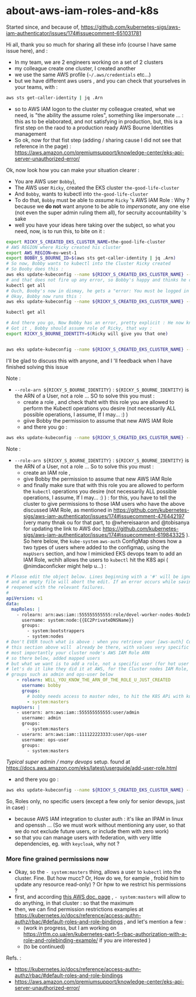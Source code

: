 # about-aws-iam-roles-and-k8s

Started since, and because of, https://github.com/kubernetes-sigs/aws-iam-authenticator/issues/174#issuecomment-651031781

Hi all, thank you so much for sharing all these info (course I have same issue here), and : 
* In my team, we are 2 engineers working on a set of 2 clusters
* my colleague create one cluster, I created another
* we use the same AWS profile (`~/.aws/credentials` etc...)
* but we have different aws users , and you can check that yourselves in your teams, with : 

```bash
aws sts get-caller-identity | jq .Arn
```

* so to AWS IAM logon to the cluster my colleague created, what we need, is "the ability the assume roles", something like impersonate ... : this as to be elaborated, and not satisfying in production, but, this is a first step on the raod to a production ready AWS Bourne Identities  management  
* So ok, now for that fist  step (adding / sharing cause I did not see that reference in the page) : https://aws.amazon.com/premiumsupport/knowledge-center/eks-api-server-unauthorized-error/


Ok, now look how you can make your situation clearer : 
* You are AWS user `Bobby`),
* The AWS user `Ricky`, created the EKS cluster `the-good-life-cluster` 
* And `Bobby`, wants to kubectl into `the-good-life-cluster` 
* To do that, `Bobby` must be able to _assume_  `Ricky` 's AWS IAM Role : Why ? because we **do not** want anyone to be able to _impersonate_, any one else (not even the super admin ruling them all), for secruity accountability 's sake
* well you have your ideas here taking over the subject, so what you need, now, is to run this, to bite on it :

```bash 
export RICKY_S_CREATED_EKS_CLUSTER_NAME=the-good-life-cluster
# AWS REGION where Ricky created his cluster 
export AWS_REGION=eu-west-1
export BOBBY_S_BOURNE_ID=$(aws sts get-caller-identity | jq .Arn)
# So now, Bobby wants to kubectl into the Cluster Ricky created
# So Booby does this : 
aws eks update-kubeconfig --name ${RICKY_S_CREATED_EKS_CLUSTER_NAME} --region ${AWS_REGION}
# and that does not fire up any error, so Bobby's happy and thinks he can
kubectl get all
# Ouch, Booby's now in dismay, he gets a "error: You must be logged in to the server (Unauthorized)" ! 
# Okay, Bobby now runs this : 
aws eks update-kubeconfig --name ${RICKY_S_CREATED_EKS_CLUSTER_NAME} --region ${AWS_REGION} --role-arn ${BOBBY_S_BOURNE_ID}

kubectl get all

# And there you go, Now Bobby has an error, pretty explicit : He now knows how to test, whetjher or not, he can assume role of Ricky .. And there he smiles cause what he did, is trying to assume his own role ! 
# Got it , Bobby should assume role of Ricky, that way : 
export RICKY_S_BOURNE_IDENTITY=$(Ricky will give you that one)


aws eks update-kubeconfig --name ${RICKY_S_CREATED_EKS_CLUSTER_NAME} --region ${AWS_REGION} --role-arn ${RICKY_S_BOURNE_IDENTITY}

``` 

I'll be glad to discuss this with anyone, and I 'll feedback when I have finished solving this issue

Note : 

* `--role-arn ${RICKY_S_BOURNE_IDENTITY}` : `${RICKY_S_BOURNE_IDENTITY}` is the ARN of a User, not a role ... SO to solve this you must  : 
  * create a role , and check thaht with this role you are allowed to perform the Kubectl operations you desire (not necessarily ALL possible operations, I assume, If I may... :) )
  * giive Bobby the permission to assume that new AWS IAM Role 
  *  and there you go : 

```bash 
aws eks update-kubeconfig --name ${RICKY_S_CREATED_EKS_CLUSTER_NAME} --region ${AWS_REGION} --role-arn ${ARN_OF_THAT_NEW_ROLE_YOU_CREATED}
```
Note : 

* `--role-arn ${RICKY_S_BOURNE_IDENTITY}` : `${RICKY_S_BOURNE_IDENTITY}` is the ARN of a User, not a role ... So to solve this you must  : 
  * create an IAM role , 
  * give Bobby the permission to assume that new AWS IAM Role 
  * and finally make sure that with this role you are allowed to perform the `kubectl` operations you desire (not necessarily ALL possible operations, I assume, If I may... :) ) : for this, you have to tell the cluster to give permissions to those IAM users who have the above discussed IAM Role, as mentioned in https://github.com/kubernetes-sigs/aws-iam-authenticator/issues/174#issuecomment-476442197 (very many thnak ou for that part, to @whereisaaron and @tobisanya for updating the link to AWS doc  https://github.com/kubernetes-sigs/aws-iam-authenticator/issues/174#issuecomment-619843325 ). So here below, the `kube-system` `aws-auth` ConfigMap shows how a two types of users where added to the configmap, using the `mapUsers` section, and how I mimicked EKS devops team to add an IAM Role, wchih allows the users to `kubectl` hit the K8S api  ( @nimdaconficker might help u...) : 

```Yaml
# Please edit the object below. Lines beginning with a '#' will be ignored,
# and an empty file will abort the edit. If an error occurs while saving this file will be
# reopened with the relevant failures.
#
apiVersion: v1
data:
  mapRoles: |
    - rolearn: arn:aws:iam::555555555555:role/devel-worker-nodes-NodeInstanceRole-74RF4UBDUKL6
      username: system:node:{{EC2PrivateDNSName}}
      groups:
        - system:bootstrappers
        - system:nodes
# Don't EVER touch what is above : when you retrieve your [aws-auth] ConfigMap from your EKS Cluster
# this section above will  already be there, with values very specific to your cluster, and  
# most importantly your cluster node's AWS IAM Role ARN 
# so there below, added mapped users
# but what we want is to add a role, not a specific user (for hot user management), os
# let's do it like they did it at AWS, for the Cluster nodes IAM Role, but with 
# groups such as admin and ops-user below
    - rolearn: WELL_YOU_KNOW_THE_ARN_OF_THE_ROLE_U_JUST_CREATED
      username: bobby
      groups:
        # bobby needs access to master ndes, to hit the K8S APi with kubectl, doesn't he? Sure he does.
        - system:masters
  mapUsers: |
    - userarn: arn:aws:iam::555555555555:user/admin
      username: admin
      groups:
        - system:masters
    - userarn: arn:aws:iam::111122223333:user/ops-user
      username: ops-user
      groups:
        - system:masters
```
  _Typical super admin / many devops_ setup. found at https://docs.aws.amazon.com/eks/latest/userguide/add-user-role.html

  *  and there you go : 

```bash 
aws eks update-kubeconfig --name ${RICKY_S_CREATED_EKS_CLUSTER_NAME} --region ${AWS_REGION} --role-arn ${ARN_OF_THAT_NEW_ROLE_YOU_CREATED}
```


So, Roles only, no specific users (except a few only for senior devops, just in case) :
* because AWS IAM integration to cluster auth  : it's like an IPAM in linux and openssh ... (So we must work without mentioning any user, so that we do not exclude future users, or include them with zero work) 
* so that you can manage users with federation, with very little dependencies, eg. with `keycloak`, why not ? 


### More fine grained permissions now

* Okay, so the `- system:masters` thing, allows a user to `kubectl` into the cluster. Fine. But how mucc? Or, How do we, for eample , frobid him to update any resource read-only) ? Or hpw to we restrict his permissions ?
* first, and according [this AWS doc. page](https://aws.amazon.com/premiumsupport/knowledge-center/eks-api-server-unauthorized-error/) , `- system:masters` will allow to do anything, in that cluster : so that the maximum
* then, we can find permission restrictions examples at https://kubernetes.io/docs/reference/access-authn-authz/rbac/#default-roles-and-role-bindings , and let's mention a few : 
  * (work in progress, but I am working on https://rtfm.co.ua/en/kubernetes-part-5-rbac-authorization-with-a-role-and-rolebinding-example/ if you are interested )
  * (to be continued)

Refs. : 

* https://kubernetes.io/docs/reference/access-authn-authz/rbac/#default-roles-and-role-bindings
* https://aws.amazon.com/premiumsupport/knowledge-center/eks-api-server-unauthorized-error/ 
